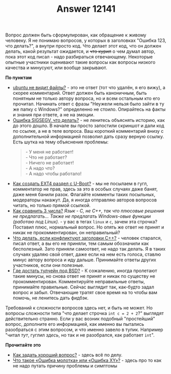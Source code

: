 ﻿---
title: "Answer 12141"
se.owner.user_id: 373567
se.owner.display_name: "aepot"
se.owner.link: "https://ru.meta.stackoverflow.com/users/373567/aepot"
se.answer_id: 12141
se.question_id: 12139
se.post_type: answer
se.is_accepted: True
---
<p>Вопрос должен быть сформулирован, как обращение к живому человеку. Я не понимаю вопросов, у которых в заголовках &quot;Ошибка 123, что делать?&quot;, а внутри просто код. Что делает этот код, что он должен делать, какой результат ожидается, и <s>что курил</s> о чем думал автор, пока этот код писал - надо разбираться отвечающему. Некоторые опытные участники оценивают такие вопросы как вопросы низкого качества и минусуют, или вообще закрывают.</p>
<p><strong>По пунктам</strong></p>
<ul>
<li><a href="https://ru.stackoverflow.com/q/1452067/373567">ubuntu не видит файлы?</a> - это не ответ (тот что удалён, я его вижу), а скорее комментарий. Ответ должен быть каноничным, быть понятным не только автору вопроса, но и всем остальным кто его прочитал. Начинать ответ с фразы &quot;Неужели нельзя было зайти в ту же папку с Windows?&quot; определенно не стоило. Опирайтесь на факты и знания при ответе, а не на эмоции.</li>
<li><a href="https://ru.stackoverflow.com/q/1449580/373567">Ошибка SIGSEGV, что делать?</a> - не ленитесь объяснять историю, как до этого дошло. В начале вы просто запостили скриншот и дали код по ссылке, а не в теле вопроса. Ваш короткий комментарий внизу с дополнительной информацией позволил дать сразу верную ссылку. Есть шутка на тему объяснения проблемы:
<blockquote>
<p>- У меня не работает!<br />
- Что не работает?<br />
- Ничего не работает!<br />
- А надо что?<br />
- А надо чтобы работало!</p>
</blockquote>
</li>
<li><a href="https://ru.stackoverflow.com/q/1431908/373567">Как создать EXT4 раздел с U-Boot?</a> - мы не посылаем в гугл, комментатор не прав, здесь за это в особых случаях даже банят, даже меня банили разок. Флагайте комменты таких посыльных, модераторы накажут. Да, я иногда отправляю авторов вопросов читать, но только прямой ссылкой.</li>
<li><a href="https://ru.stackoverflow.com/q/1420829/373567">Как сравнить 3 числа?</a> <em>Язык - C, не C++, так что плюсовые решения не предлагать... Также не предлагать Windows-овые функции (работаю под Linux).</em> - у вас в тегах <code>linux</code> и <code>c</code>, зачем эта строчка? Поставил плюс, нормальный вопрос. Но опять же ответ не принят и никак не прокомментирован, он неправильный?</li>
<li><a href="https://ru.stackoverflow.com/q/1419073/373567">Что делать, если конфликтуют заголовки C++?</a> - человек старался, писал ответ, а вы его не приняли, тем самым обозначили как бесполезный. Зато приняли самоответ, не надо так делать. Я в таких случаях удаляю свой ответ, даже если на нем есть голоса, ставлю минус автору вопроса и иду дальше. Принимайте ответы других участников, если они полезные.</li>
<li><a href="https://ru.stackoverflow.com/q/1409855/373567">Где достать тулчейн под BSD?</a> - К сожалению, иногда пролетают такие минусы, но снова ответ не принят и никак по существу не прокомментирован. Комментируйте неправильные ответы, принимайте правильные. Сейчас выглядит так, как-будто задал вопрос и забыл. Отвечающие тратят свое время на то чтобы вам помочь, не ленитесь дать фидбэк.</li>
</ul>
<p>Требований к сложности вопросов здесь нет, и быть не может. Но вопросы сложности типа &quot;что делает строчка <code>int c = 2 + 2</code>?&quot; выглядят действительно странно. Если у вас возник подобный &quot;простейший&quot; вопрос, дополните его информацией, как именно вы пытались разобраться с этим вопросом, и что именно завело в тупик. Например &quot;читал <em>тут</em>, гуглил <em>здесь</em>, но так и не разобрался, как работает <code>int</code>&quot;.</p>
<p><strong>Прочитайте это</strong></p>
<ul>
<li><a href="https://ru.stackoverflow.com/help/how-to-ask">Как задать хороший вопрос?</a> - здесь всё по делу.</li>
<li><a href="https://ru.meta.stackoverflow.com/q/709/373567">Что такое &#171;Ошибка молотка&#187; или &#171;Ошибка XY&#187;?</a> - здесь про то как не надо путать причину проблемы и симптомы</li>
</ul>
